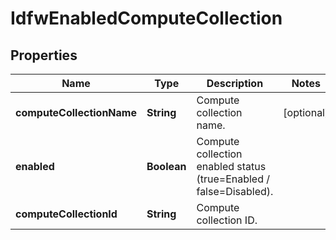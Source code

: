 # IdfwEnabledComputeCollection

## Properties
Name | Type | Description | Notes
------------ | ------------- | ------------- | -------------
**computeCollectionName** | **String** | Compute collection name. |  [optional]
**enabled** | **Boolean** | Compute collection enabled status (true&#x3D;Enabled / false&#x3D;Disabled). | 
**computeCollectionId** | **String** | Compute collection ID. | 
